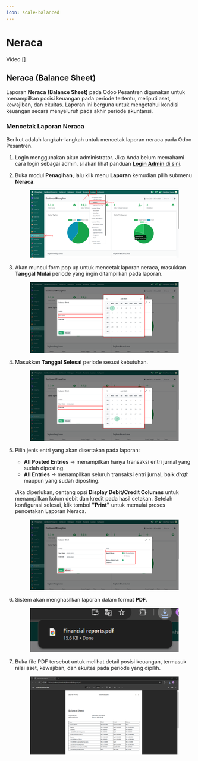 ```yaml
---
icon: scale-balanced
---
```


# Neraca

Video \[]

## Neraca (Balance Sheet)

Laporan **Neraca** **(Balance Sheet)** pada Odoo Pesantren digunakan untuk menampilkan posisi keuangan pada periode tertentu, meliputi aset, kewajiban, dan ekuitas. Laporan ini berguna untuk mengetahui kondisi keuangan secara menyeluruh pada akhir periode akuntansi.

### Mencetak Laporan Neraca

Berikut adalah langkah-langkah untuk mencetak laporan neraca pada Odoo Pesantren.

1. Login menggunakan akun administrator. Jika Anda belum memahami cara login sebagai admin, silakan lihat panduan [**Login Admin** di sini](../../panduan-login/login-admin.md).
2.  Buka modul **Penagihan**, lalu klik menu **Laporan** kemudian pilih submenu **Neraca**.

    <figure><img src="../../.gitbook/assets/images-750.png" alt=""><figcaption></figcaption></figure>


3.  Akan muncul form pop up untuk mencetak laporan neraca, masukkan **Tanggal Mulai** periode yang ingin ditampilkan pada laporan.

    <figure><img src="../../.gitbook/assets/images-751.png" alt=""><figcaption></figcaption></figure>


4.  Masukkan **Tanggal Selesai** periode sesuai kebutuhan.

    <figure><img src="../../.gitbook/assets/images-752.png" alt=""><figcaption></figcaption></figure>


5.  Pilih jenis entri yang akan disertakan pada laporan:

    * **All Posted Entries** → menampilkan hanya transaksi entri jurnal yang sudah diposting.
    * **All Entries** → menampilkan seluruh transaksi entri jurnal, baik _draft_ maupun yang sudah diposting.

    Jika diperlukan, centang opsi **Display Debit/Credit Columns** untuk menampilkan kolom debit dan kredit pada hasil cetakan. Setelah konfigurasi selesai, klik tombol **"Print"** untuk memulai proses pencetakan Laporan Neraca.

    <figure><img src="../../.gitbook/assets/images-753.png" alt=""><figcaption></figcaption></figure>


6.  Sistem akan menghasilkan laporan dalam format **PDF**.

    <figure><img src="../../.gitbook/assets/images-754.png" alt=""><figcaption></figcaption></figure>


7.  Buka file PDF tersebut untuk melihat detail posisi keuangan, termasuk nilai aset, kewajiban, dan ekuitas pada periode yang dipilih.

    <figure><img src="../../.gitbook/assets/images-755.png" alt=""><figcaption></figcaption></figure>
